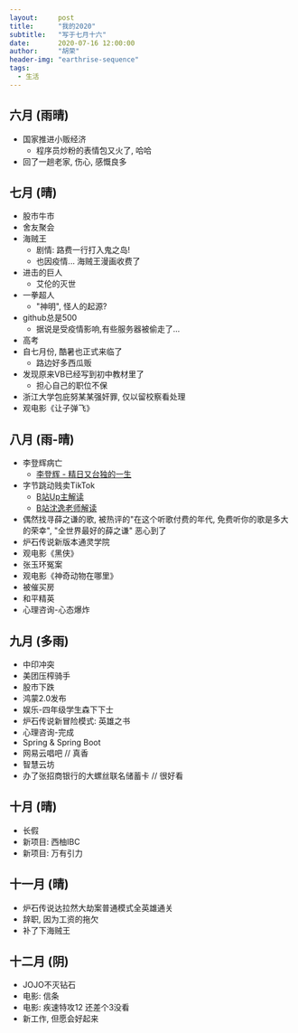 ```yaml
---
layout:     post
title:      "我的2020"
subtitle:   "写于七月十六"
date:       2020-07-16 12:00:00
author:     "胡荣"
header-img: "earthrise-sequence"
tags:
  - 生活
---
```


## 六月 (雨晴)
- 国家推进小贩经济
    - 程序员炒粉的表情包又火了, 哈哈
- 回了一趟老家, 伤心, 感慨良多

## 七月 (晴)
- 股市牛市
- 舍友聚会
- 海贼王
    - 剧情: 路费一行打入鬼之岛!
    - 也因疫情... 海贼王漫画收费了
- 进击的巨人
    - 艾伦的灭世
- 一拳超人
    - "神明", 怪人的起源?
- github总是500
    - 据说是受疫情影响,有些服务器被偷走了...
- 高考
- 自七月份, 酷暑也正式来临了
    - 路边好多西瓜贩
- 发现原来VB已经写到初中教材里了
    - 担心自己的职位不保
- 浙江大学包庇努某某强奸罪, 仅以留校察看处理
- 观电影《让子弹飞》

## 八月 (雨-晴)
- 李登辉病亡
    - [李登辉 - 精日又台独的一生](https://www.bilibili.com/video/BV1vi4y1u71y?from=search&seid=2062114637044182328)
- 字节跳动贱卖TikTok
    - [B站Up主解读](https://www.bilibili.com/video/BV1cf4y197vW)
    - [B站沈逸老师解读](https://www.bilibili.com/video/BV1sK411n7Y9/)
- 偶然找寻薛之谦的歌, 被热评的"在这个听歌付费的年代, 免费听你的歌是多大的荣幸", "全世界最好的薛之谦" 恶心到了
- 炉石传说新版本通灵学院
- 观电影《黑侠》
- 张玉环冤案
- 观电影《神奇动物在哪里》
- 被催买房
- 和平精英
- 心理咨询-心态爆炸

## 九月 (多雨)
- 中印冲突
- 美团压榨骑手
- 股市下跌
- 鸿蒙2.0发布
- 娱乐-四年级学生森下下士
- 炉石传说新冒险模式: 英雄之书
- 心理咨询-完成
- Spring & Spring Boot
- 网易云唱吧 // 真香
- 智慧云坊
- 办了张招商银行的大螺丝联名储蓄卡 // 很好看

## 十月 (晴)
- 长假
- 新项目: 西柚IBC
- 新项目: 万有引力

## 十一月 (晴)
- 炉石传说达拉然大劫案普通模式全英雄通关
- 辞职, 因为工资的拖欠
- 补了下海贼王

## 十二月 (阴)
- JOJO不灭钻石
- 电影: 信条
- 电影: 疾速特攻12 还差个3没看
- 新工作, 但愿会好起来